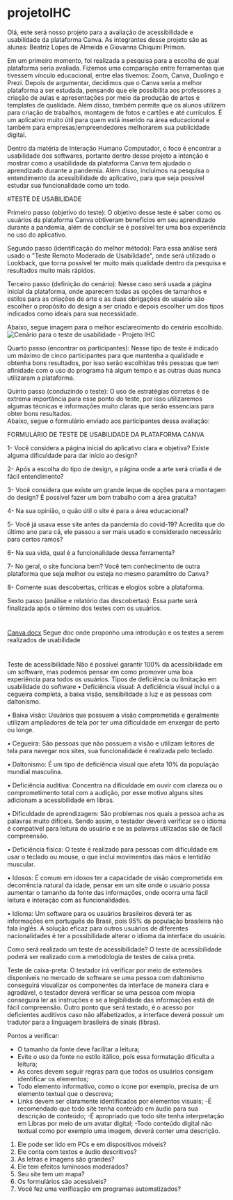 # projetoIHC

Olá, este será nosso projeto para a avaliação de acessibilidade e usabilidade da plataforma Canva.
As integrantes desse projeto são as alunas: Beatriz Lopes de Almeida e Giovanna Chiquini Primon.

Em um primeiro momento, foi realizada a pesquisa  para  a escolha de qual plataforma seria avaliada.  Fizemos uma comparação entre ferramentas que tivessem vínculo educacional, entre elas tivemos: Zoom, Canva, Duolingo e Prezi. Depois de argumentar, decidimos que o Canva seria a melhor plataforma a ser estudada, pensando que ele possibilita aos professores a criação de aulas e apresentações por meio da produção de artes e templates de qualidade. Além disso, também permite que os alunos utilizem para criação de trabalhos, montagem de fotos e cartões e até currículos. É um aplicativo muito útil para quem está inserido na área educacional e também para empresas/empreendedores melhorarem sua publicidade digital.

Dentro da matéria de Interação Humano Computador, o foco é encontrar a usabilidade dos softwares, portanto dentro desse projeto a intenção é mostrar como a usabilidade da plataforma Canva tem ajudado o aprendizado durante a pandemia. Além disso, incluimos na pesquisa o entendimento da acessibilidade do aplicativo, para que seja possível estudar sua funcionalidade como um todo.

#TESTE DE USABILIDADE 

Primeiro passo (objetivo do teste): O objetivo desse teste é saber como os usuários da plataforma Canva obtiveram benefícios em seu aprendizado durante a pandemia, além de concluir se é possível ter uma boa experiência no uso do aplicativo.

Segundo passo (identificação do melhor método): Para essa análise será usado o "Teste Remoto Moderado de Usabilidade", onde será utilizado o Lookback, que torna possível ter muito mais qualidade dentro da pesquisa e resultados muito mais rápidos.

Terceiro passo (definição do cenário): Nesse caso será usada a página inicial da plataforma, onde aparecem todas as opções de tamanhos e estilos para as criações de arte e as duas obrigações do usuário são escolher o propósito do design a ser criado e depois escolher um dos tipos indicados como ideais para sua necessidade.

Abaixo, segue imagem para o melhor esclarecimento do cenário escolhido.
![Cenário para o teste de usabilidade - Projeto IHC](https://user-images.githubusercontent.com/60889918/118896684-2ac98600-b8df-11eb-82bf-112a875cbb9e.jpeg)

Quarto passo (encontrar os participantes): Nesse tipo de teste é indicado um máximo de cinco participantes para que mantenha a qualidade e obtenha bons resultados, por isso serão escolhidas três pessoas que tem afinidade com o uso do programa há algum tempo e as outras duas nunca utilizaram a plataforma.

Quinto passo (conduzindo o teste): O uso de estratégias corretas é de extrema importância para esse ponto do teste, por isso utilizaremos algumas técnicas e informações muito claras que serão essenciais para obter bons resultados.    
Abaixo, segue o formulário enviado aos participantes dessa avaliação:

FORMULÁRIO DE TESTE DE USABILIDADE DA PLATAFORMA CANVA

1- Você considera a página inicial do aplicativo clara e objetiva? Existe alguma dificuldade para dar início ao design?

2- Após a escolha do tipo de design, a página onde a arte será criada é de fácil entendimento?

3- Você considera que existe um grande leque de opções para a montagem do design? É possível fazer um bom trabalho com a área gratuita? 

4- Na sua opinião, o quão útil o site é para a área educacional? 

5- Você já usava esse site antes da pandemia do covid-19? Acredita que do último ano para cá, ele passou a ser mais usado e considerado necessário para certos ramos?

6- Na sua vida, qual é a funcionalidade dessa ferramenta?

7- No geral, o site funciona bem? Você tem conhecimento de outra plataforma que seja melhor ou esteja no mesmo paramêtro do Canva?

8- Comente suas descobertas, críticas e elogios sobre a plataforma.

Sexto passo (análise e relatório das descobertas): Essa parte será finalizada após o término dos testes com os usuários.
#
[Canva.docx](https://github.com/giprimon/projetoIHC/files/6550015/Canva.docx)
Segue doc onde proponho uma introdução e os testes a serem realizados de usabilidade
#

Teste de acessibilidade
Não é possível garantir 100% da acessibilidade em um software, mas podemos pensar em como promover uma boa experiência para todos os usuários.
Tipos de deficiência ou limitação em usabilidade do software
•	Deficiência visual: A deficiência visual inclui o a cegueira completa, a baixa visão, sensibilidade a luz e as pessoas com daltonismo.

•	Baixa visão: Usuários que possuem a visão comprometida e geralmente utilizam ampliadores de tela por ter uma dificuldade em enxergar de perto ou longe.

•	Cegueira: São pessoas que não possuem a visão e utilizam leitores de tela para navegar nos sites, sua funcionalidade é realizada pelo teclado.

•	Daltonismo: É um tipo de deficiência visual que afeta 10% da população mundial masculina.

•	Deficiência auditiva: Concentra na dificuldade em ouvir com clareza ou o comprometimento total com a audição, por esse motivo alguns sites adicionam a acessibilidade em libras.

•	Dificuldade de aprendizagem: São problemas nos quais a pessoa acha as palavras muito difíceis. Sendo assim, o testador deverá verificar se o idioma é compatível para leitura do usuário e se as palavras utilizadas são de fácil compreensão.

•	Deficiência física: O teste é realizado para pessoas com dificuldade em usar o teclado ou mouse, o que inclui movimentos das mãos e lentidão muscular.

•	Idosos: É comum em idosos ter a capacidade de visão comprometida em decorrência natural da idade, pensar em um site onde o usuário possa aumentar o tamanho da fonte das informações, onde ocorra uma fácil leitura e interação com as funcionalidades.

•	Idioma: Um software para os usuários brasileiros deverá ter as informações em português do Brasil, pois 95% da população brasileira não fala inglês. A solução eficaz para outros usuários de diferentes nacionalidades é ter a possibilidade alterar o idioma da interface do usuário.

Como será realizado um teste de acessibilidade?
O teste de acessibilidade poderá ser realizado com a metodologia de testes de caixa preta.

Teste de caixa-preta:
O testador irá verificar por meio de extensões disponíveis no mercado de software se uma pessoa com daltonismo conseguirá visualizar os componentes da interface de maneira clara e agradável, o testador deverá verificar se uma pessoa com miopia conseguirá ler as instruções e se a legibilidade das informações está de fácil compreensão.
Outro ponto que será testado, é o acesso por deficientes auditivos caso não alfabetizados, a interface deverá possuir um tradutor para a linguagem brasileira de sinais (libras).

Pontos a verificar: 
- O tamanho da fonte deve facilitar a leitura; 
- Evite o uso da fonte no estilo itálico, pois essa formatação dificulta a leitura;
- As cores devem seguir regras para que todos os usuários consigam identificar os elementos;
- Todo elemento informativo, como o ícone por exemplo, precisa de um elemento textual que o descreva; 
- Links devem ser claramente identificados por elementos visuais;
-É recomendado que todo site tenha conteúdo em áudio para sua descrição de conteúdo;
-É apropriado que todo site tenha interpretação em Libras por meio de um avatar digital;
-Todo conteúdo digital não textual como por exemplo uma imagem, deverá conter uma descrição.

1.	Ele pode ser lido em PCs e em dispositivos móveis?
2.	Ele conta com textos e áudio descritivos?
3.	As letras e imagens são grandes?
4.	Ele tem efeitos luminosos moderados?
5.	Seu site tem um mapa?
6.	Os formulários são acessíveis?
7.	Você fez uma verificação em programas automatizados?
